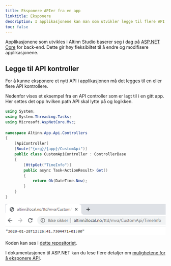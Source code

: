 ```yaml
---
title: Eksponere APIer fra en app
linktitle: Eksponere
description: I applikasjonene kan man som utvikler legge til flere API enn det som er definert som standard API for applikasjoner utviklet i Altinn Studio.
toc: false
---
```



Applikasjonene som utvikles i Altinn Studio baserer seg i dag på [ASP.NET Core](https://docs.microsoft.com/en-us/aspnet/core/introduction-to-aspnet-core) for back-end.
Dette gir høy fleksibiltet til å endre og modifisere applikasjonene.


## Legge til API kontroller

For å kunne eksponere et nytt API i applikasjonen må det legges til en eller flere API kontrollere. 


Nedenfor vises et eksempel fra en API controller som er lagt til i en gitt app. 
Her settes det opp hvilken path API skal lytte på og logikken. 


```C# {linenos=false,hl_lines=[8,11]}
using System;
using System.Threading.Tasks;
using Microsoft.AspNetCore.Mvc;

namespace Altinn.App.Api.Controllers
{
    [ApiController]
    [Route("{org}/{app}/CustomApi")]
    public class CustomApiController : ControllerBase
    {
        [HttpGet("TimeInfo")]
        public async Task<ActionResult> Get()
        {
            return Ok(DateTime.Now);
        }
    }
}
```

![Test av API i nettleser](apiresponse1.png "API respons")

Koden kan ses i [dette repositoriet](https://altinn.studio/repos/ttd/mva/src/branch/master/App/controllers/CustomApiController.cs). 

I dokumentasjonen til ASP.NET kan du lese flere detaljer om [mulighetene for å eksponere API](https://docs.microsoft.com/en-us/aspnet/core/web-api/).
